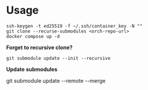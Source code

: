 # Usage

```
ssh-keygen -t ed25519 -f ~/.ssh/container_key -N ""
git clone --recurse-submodules <orch-repo-url>
docker compose up -d
```

**Forget to recursive clone?**

```
git submodule update --init --recursive
```

**Update submodules**

git submodule update --remote --merge